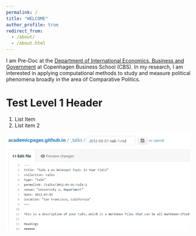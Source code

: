 ```yaml
---
permalink: /
title: "WELCOME"
author_profile: true
redirect_from: 
  - /about/
  - /about.html
---
```



I am Pre-Doc at the [Department of International Economics, Business and Government](https://www.cbs.dk/en/research/departments-and-centres/department-of-international-economics-government-and-business/staff/dregb) at Copenhagen Business School (CBS).
In my research, I am interested in applying computational methods to study and measure political phenomena broadly in the area of Comparative Politics. 

# Test Level 1 Header

1. List Item 
1. List item 2

![random image](/images/editing-talk.png)

